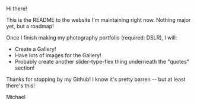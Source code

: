 Hi there!

This is the README to the website I'm maintaining right now.
Nothing major yet, but a roadmap!

Once I finish making my photography portfolio (required: DSLR), I will:
* Create a Gallery!
* Have lots of images for the Gallery!
* Probably create another slider-type-flex thing underneath the "quotes" section!

Thanks for stopping by my Github! 
I know it's pretty barren -- but at least there's this!

Michael
